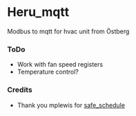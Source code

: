 # Heru_mqtt
Modbus to mqtt for hvac unit from Östberg


### ToDo
- Work with fan speed registers
- Temperature control?

### Credits
- Thank you mplewis for [safe_schedule](https://gist.github.com/mplewis/8483f1c24f2d6259aef6)
